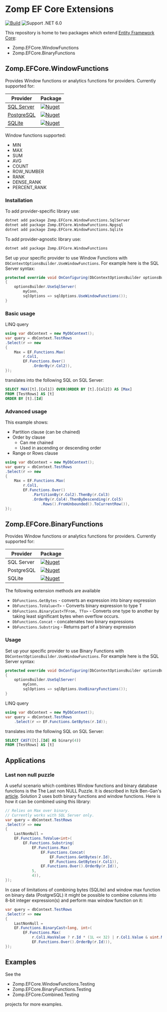 # Zomp EF Core Extensions

[![Build](https://github.com/zompinc/efcore-extensions/actions/workflows/build.yml/badge.svg)](https://github.com/zompinc/efcore-extensions/actions/workflows/build.yml)
![Support .NET 6.0](https://img.shields.io/badge/dotnet%20version-net6.0-blue)

This repository is home to two packages which extend [Entity Framework Core](https://github.com/dotnet/efcore):

- Zomp.EFCore.WindowFunctions
- Zomp.EFCore.BinaryFunctions

## Zomp.EFCore.WindowFunctions

Provides Window functions or analytics functions for providers. Currently supported for:

| Provider                                                                                         | Package                                                                                                                                                |
| ------------------------------------------------------------------------------------------------ | ------------------------------------------------------------------------------------------------------------------------------------------------------ |
| [SQL Server](https://docs.microsoft.com/en-us/sql/t-sql/queries/select-over-clause-transact-sql) | [![Nuget](https://img.shields.io/nuget/v/Zomp.EFCore.WindowFunctions.SqlServer)](https://www.nuget.org/packages/Zomp.EFCore.WindowFunctions.SqlServer) |
| [PostgreSQL](https://www.postgresql.org/docs/current/tutorial-window.html)                       | [![Nuget](https://img.shields.io/nuget/v/Zomp.EFCore.WindowFunctions.Npgsql)](https://www.nuget.org/packages/Zomp.EFCore.WindowFunctions.Npgsql)       |
| [SQLite](https://www.sqlite.org/windowfunctions.html)                                            | [![Nuget](https://img.shields.io/nuget/v/Zomp.EFCore.WindowFunctions.Sqlite)](https://www.nuget.org/packages/Zomp.EFCore.WindowFunctions.Sqlite)       |

Window functions supported:

- MIN
- MAX
- SUM
- AVG
- COUNT
- ROW_NUMBER
- RANK
- DENSE_RANK
- PERCENT_RANK

### Installation

To add provider-specific library use:

```sh
dotnet add package Zomp.EFCore.WindowFunctions.SqlServer
dotnet add package Zomp.EFCore.WindowFunctions.Npgsql
dotnet add package Zomp.EFCore.WindowFunctions.Sqlite
```

To add provider-agnostic library use:

```sh
dotnet add package Zomp.EFCore.WindowFunctions
```

Set up your specific provider to use Window Functions with `DbContextOptionsBuilder.UseWindowFunctions`. For example here is the SQL Server syntax:

```cs
protected override void OnConfiguring(DbContextOptionsBuilder optionsBuilder)
{
    optionsBuilder.UseSqlServer(
        myConn,
        sqlOptions => sqlOptions.UseWindowFunctions());
}
```

### Basic usage

LINQ query

```cs
using var dbContext = new MyDbContext();
var query = dbContext.TestRows
.Select(r => new
{
    Max = EF.Functions.Max(
        r.Col1,
        EF.Functions.Over()
            .OrderBy(r.Col2)),
});
```

translates into the following SQL on SQL Server:

```sql
SELECT MAX([t].[Col1]) OVER(ORDER BY [t].[Col2]) AS [Max]
FROM [TestRows] AS [t]
ORDER BY [t].[Id]
```

### Advanced usage

This example shows:

- Partition clause (can be chained)
- Order by clause
  - Can me chained
  - Used in ascending or descending order
- Range or Rows clause

```cs
using var dbContext = new MyDbContext();
var query = dbContext.TestRows
.Select(r => new
{
    Max = EF.Functions.Max(
        r.Col1,
        EF.Functions.Over()
            .PartitionBy(r.Col2).ThenBy(r.Col3)
            .OrderBy(r.Col4).ThenByDescending(r.Col5)
                .Rows().FromUnbounded().ToCurrentRow()),
});
```

## Zomp.EFCore.BinaryFunctions

Provides Window functions or analytics functions for providers. Currently supported for:

| Provider   | Package                                                                                                                                                |
| ---------- | ------------------------------------------------------------------------------------------------------------------------------------------------------ |
| SQL Server | [![Nuget](https://img.shields.io/nuget/v/Zomp.EFCore.BinaryFunctions.SqlServer)](https://www.nuget.org/packages/Zomp.EFCore.BinaryFunctions.SqlServer) |
| PostgreSQL | [![Nuget](https://img.shields.io/nuget/v/Zomp.EFCore.BinaryFunctions.Npgsql)](https://www.nuget.org/packages/Zomp.EFCore.BinaryFunctions.Npgsql)       |
| SQLite     | [![Nuget](https://img.shields.io/nuget/v/Zomp.EFCore.BinaryFunctions.Sqlite)](https://www.nuget.org/packages/Zomp.EFCore.BinaryFunctions.Sqlite)       |

The following extension methods are available

- `DbFunctions.GetBytes` - converts an expression into binary expression
- `DbFunctions.ToValue<T>` - Converts binary expression to type T
- `DbFunctions.BinaryCast<TFrom, TTo>` - Converts one type to another by taking least significant bytes when overflow occurs.
- `DbFunctions.Concat` - concatenates two binary expressions
- `DbFunctions.Substring` - Returns part of a binary expression

### Usage

Set up your specific provider to use Binary Functions with `DbContextOptionsBuilder.UseWindowFunctions`. For example here is the SQL Server syntax:

```cs
protected override void OnConfiguring(DbContextOptionsBuilder optionsBuilder)
{
    optionsBuilder.UseSqlServer(
        myConn,
        sqlOptions => sqlOptions.UseBinaryFunctions());
}
```

LINQ query

```cs
using var dbContext = new MyDbContext();
var query = dbContext.TestRows
    .Select(r => EF.Functions.GetBytes(r.Id));
```

translates into the following SQL on SQL Server:

```sql
SELECT CAST([t].[Id] AS binary(4))
FROM [TestRows] AS [t]
```

## Applications

### Last non null puzzle

A useful scenario which combines Window functions and binary database functions is the The Last non NULL Puzzle. It is described in Itzik Ben-Gan's [article](https://www.itprotoday.com/sql-server/last-non-null-puzzle). Solution 2 uses both binary functions and window functions. Here is how it can be combined using this library:

```cs
// Relies on Max over binary.
// Currently works with SQL Server only.
var query = dbContext.TestRows
.Select(r => new
{
    LastNonNull =
    EF.Functions.ToValue<int>(
        EF.Functions.Substring(
            EF.Functions.Max(
                EF.Functions.Concat(
                    EF.Functions.GetBytes(r.Id),
                    EF.Functions.GetBytes(r.Col1)),
                EF.Functions.Over().OrderBy(r.Id)),
            5,
            4)),
});
```

In case of limitations of combining bytes (SQLite) and window max function on binary data (PostgreSQL) it might be possible to combine columns into 8-bit integer expression(s) and perform max window function on it:

```cs
var query = dbContext.TestRows
.Select(r => new
{
    LastNonNull =
    EF.Functions.BinaryCast<long, int>(
        EF.Functions.Max(
            r.Col1.HasValue ? r.Id * (1L << 32) | r.Col1.Value & uint.MaxValue : (long?)null,
            EF.Functions.Over().OrderBy(r.Id))),
});
```

## Examples

See the

- Zomp.EFCore.WindowFunctions.Testing
- Zomp.EFCore.BinaryFunctions.Testing
- Zomp.EFCore.Combined.Testing

projects for more examples.
